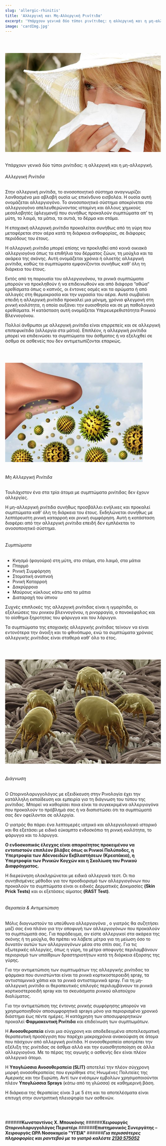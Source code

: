 ```yaml
---
slug: 'allergic-rhinitis'
title: 'Αλλεργική και Μη-Αλλεργική Ρινίτιδα'
excerpt: 'Υπάρχουν γενικά δύο τύποι ρινίτιδας: η αλλεργική και η μη-αλλεργική.'
image: 'cardImg.jpg'
---
```

<br/>
<br/>

![alt text](cardImg.jpg)
<br/>
<br/>

Υπάρχουν γενικά δύο τύποι ρινίτιδας: η αλλεργική και η μη-αλλεργική.

###### Αλλεργική Ρινίτιδα
Στην αλλεργική ρινίτιδα, το ανοσοποιητικό σύστημα αναγνωρίζει λανθασμένα μια αβλαβή ουσία ως επικίνδυνο εισβολέα. Η ουσία αυτή ονομάζεται αλλεργιογόνο. Το ανοσοποιητικό σύστημα αποκρίνεται στο αλλεργιογόνο απελευθερώνοντας ισταμίνη και άλλους χημικούς μεσολαβητές (φλεγμονή) που συνήθως προκαλούν συμπτώματα απ’ τη μύτη, το λαιμό, τα μάτια, τα αυτιά, το δέρμα και στόμα.

Η εποχιακή αλλεργική ρινίτιδα προκαλείται συνήθως από τη γύρη που μεταφέρεται στον αέρα κατά τη διάρκεια ανθοφορίας, σε διάφορες περιόδους του έτους.

Η αλλεργική ρινίτιδα μπορεί επίσης να προκληθεί από κοινά οικιακά αλλεργιογόνα όπως τα επιθήλια του δέρματος ζώων, τη μούχλα και τα ακάρεα της σκόνης. Αυτή ονομάζεται χρόνια ή ολοετής αλλεργική ρινίτιδα, καθώς τα συμπτώματα εμφανίζονται συνήθως καθ’ όλη τη διάρκεια του έτους.

Εκτός από τη παρουσία του αλλεργιογόνου, τα ρινικά συμπτώματα μπορούν να προκληθούν ή να επιδεινωθούν και από διάφορα “αθώα“ ερεθίσματα όπως ο καπνός, οι έντονες οσμές και τα αρώματα ή από αλλαγές στη θερμοκρασία και την υγρασία του αέρα. Αυτό συμβαίνει επειδή η αλλεργική ρινίτιδα προκαλεί μια μόνιμη, χρόνια φλεγμονή στη ρινική κοιλότητα, η οποία αυξάνει την ευαισθησία και σε μη παθολογικά ερεθίσματα. Η κατάσταση αυτή ονομάζεται Υπερευερεθιστότητα Ρινικού Βλεννογόνου.

Πολλοί άνθρωποι με αλλεργική ρινίτιδα είναι επιρρεπείς και σε αλλεργική επιπεφυκίτιδα (αλλεργία στα μάτια). Επιπλέον, η αλλεργική ρινίτιδα μπορεί να επιδεινώσει τα συμπτώματα του άσθματος ή να εξελιχθεί σε άσθμα σε ασθενείς που δεν αντιμετωπίζονται επαρκώς.

<br/>
<br/>

![alt text](all2.jpg)
<br/>
<br/>

###### Μη Αλλεργική Ρινίτιδα
Τουλάχιστον ένα στα τρία άτομα με συμπτώματα ρινίτιδας δεν έχουν αλλεργίες.

Η μη-αλλεργική ρινίτιδα συνήθως προσβάλλει ενήλικες και προκαλεί συμπτώματα καθ’ όλη τη διάρκεια του έτους. Εκδηλώνεται συνήθως με λεπτόρευστη ρινική καταρροή και ρινική συμφόρηση. Αυτή η κατάσταση διαφέρει από την αλλεργική ρινίτιδα επειδή δεν εμπλέκεται το ανοσοποιητικό σύστημα.
<br/>
<br/>

###### Συμπτώματα
* Κνησμό (φαγούρα) στη μύτη, στο στόμα, στο λαιμό, στα μάτια
* Πταρμό
* Ρινική Συμφόρηση
* Στοματική αναπνοή
* Ρινική Καταρροή
* Δακρύρροια
* Μαύρους κύκλους κάτω από τα μάτια
* Διαταραχή του ύπνου

Συχνές επιπλοκές της αλλεργική ρινίτιδας είναι η ιγμορίτιδα, οι εξελκώσεις του ρινικου βλεννογόνου, η ρινορραγία, ο πονοκέφαλος και το αίσθημα ξηροτητας του φάρυγγα και του λάρυγγα.

Τα συμπτώματα της εποχιακής αλλεργικής ρινίτιδας τείνουν να είναι εντονότερα την άνοιξη και το φθινόπωρο, ενώ τα συμπτώματα χρόνιας αλλεργικής ρινίτιδας είναι σταθερά καθ’ όλο το έτος.

<br/>
<br/>

![alt text](all3.jpg)
<br/>
<br/>

###### Διάγνωση
Ο Ωτορινολαρυγγολόγος με εξειδίκευση στην Ρινολογία έχει την κατάλληλη εκπαίδευση και εμπειρία για τη διάγνωση του τύπου της ρινίτιδας. Μπορεί να καθορίσει ποια είναι τα συγκεκριμένα αλλεργιογόνα που προκαλούν το πρόβλημά σας ή να διαπιστώσει ότι τα συμπτώματά σας δεν οφείλονται σε αλλεργία.

Ο γιατρός θα πάρει ένα λεπτομερές ιατρικό και αλλεργιολογικό ιστορικό και θα εξετάσει με ειδικό εύκαμπτο ενδοσκόπιο τη ρινική κοιλότητα, το φάρυγγα και το λάρυγγα.

**Ο ενδοσκοπικός έλεγχος είναι απαραίτητος προκειμένου να εντοπιστούν επιπλέον βλάβες όπως οι Ρινικοί Πολύποδες, η Υπερτροφία των Αδενοειδών Εκβλαστήσεων (Κρεατάκια), η Υπερτροφία των Ρινικών Κογχών και η Σκολίωση του Ρινικού Διαφράγματος.**

Η διερεύνηση ολοκληρώνεται με ειδικά αλλεργικά τεστ. Οι πιο συνηθισμένες μέθοδοι για τον προσδιορισμό των αλλεργιογόνων που προκαλούν τα συμπτώματα είναι οι ειδικές Δερματικές Δοκιμασίες **(Skin Prick Tests)** και οι εξετάσεις αίματος **(RAST Test)**.
<br/>
<br/>

###### Θεραπεία & Αντιμετώπιση
Μόλις διαγνωστούν τα υπεύθυνα αλλεργιογόνα , ο γιατρός θα συζητήσει μαζί σας ένα πλάνο για την αποφυγή των αλλεργιογόνων που προκαλούν τα συμπτώματά σας. Για παράδειγμα, αν είστε αλλεργικοί στα ακάρεα της σκόνης ή τη μούχλα, θα πρέπει να λάβετε μέτρα για τη μείωση όσο το δυνατόν αυτών των αλλεργιογόνων μέσα στο σπίτι σας. Για τις εξωτερικές αλλεργίες, όπως η γύρη, τα μέτρα αποφυγής περιλαμβάνουν περιορισμό των υπαίθριων δραστηριοτήτων κατά τη διάρκεια έξαρσης της γύρης.

Για την αντιμετώπιση των συμπτωμάτων της αλλεργικής ρινίτιδας τα φάρμακα που συνιστώνται είναι τα ρινικά κορτικοστεροειδή spray, τα αντιισταμινικά χάπια και τα ρινικά αντιισταμινικά spray. Για τη μη-αλλεργική ρινίτιδα οι θεραπευτικές επιλογές περιλαμβάνουν τα ρινικά κορτικοστεροειδή spray και τα σκευάσματα ρινικού αλατούχου διαλύματος.

Για την αντιμετώπιση της έντονης ρινικής συμφόρησης μπορούν να χρησιμοποιηθούν αποσυμφορητικά sprays μόνο για περιορισμένο χρονικό διάστημα έως πέντε ημέρες. Η κατάχρηση των αποσυμφορητικών προκαλεί **Φαρμακευτική Ρινίτιδα** και επιδείνωση των συμπτωμάτων.

Η **Ανοσοθεραπεία** είναι μια σύγχρονη και αποδεδειγμένα αποτελεσματική θεραπευτική προσέγγιση που παρέχει μακροχρόνια ανακούφιση σε άτομα που πάσχουν από αλλεργική ρινίτιδα. Η ανοσοθεραπεία αποτρέπει την εξέλιξη της ρινίτιδας σε άσθμα αλλά και την ευαισθητοποίηση σε άλλα αλλεργιογόνα. Με το πέρας της αγωγής ο ασθενής δεν είναι πλέον αλλεργικό άτομο.

Η **Υπογλώσσια Ανοσοθεραπεία (SLIT)** αποτελεί την πλέον σύγχρονη μορφή ανοσοθεραπείας που εγκρίθηκε στις Ηνωμένες Πολιτείες της Αμερικής και την Ευρώπη. Αντί των ενέσιμων εμβολίων χρησιμοποιούνται πλέον **Υπογλώσσια Sprays** (κάτω από τη γλώσσα) σε καθημερινή βάση.

Η διάρκεια της θεραπείας είναι 3 με 5 έτη και τα αποτελέσματα είναι επιτυχή στην συντριπτική πλειοψηφία των ασθενών.

<br/>
<br/>

######**Κωνσταντίνος Χ. Μπουκόνης**
######**Χειρουργός Ωτορινολαρυγγολόγος Περιστέρι**
######**Επιστημονικός Συνεργάτης – Χειρουργός ΩΡΛ  Νοσοκομείο "ΥΓΕΙΑ"**
######***Για περισσότερες πληροφορίες και ραντεβού με το γιατρό καλέστε [2130 575052](tel:2130575052 "2130 575052")***